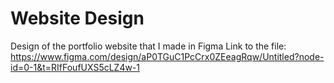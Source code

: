 # Website Design 
Design of the portfolio website that I made in Figma
Link to the file: https://www.figma.com/design/aP0TGuC1PcCrx0ZEeagRqw/Untitled?node-id=0-1&t=RIfFoufUXS5cLZ4w-1
